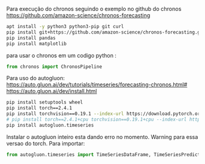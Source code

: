 Para execução do chronos seguindo o exemplo no github do chronos https://github.com/amazon-science/chronos-forecasting

```sh
apt install -y python3 python3-pip git curl
pip install git+https://github.com/amazon-science/chronos-forecasting.git
pip install pandas
pip install matplotlib
```
para usar o chronos em um codigo python : 

```python
from chronos import ChronosPipeline
```

Para uso do autogluon: https://auto.gluon.ai/dev/tutorials/timeseries/forecasting-chronos.html#
                       https://auto.gluon.ai/dev/install.html
                       
```sh
pip install setuptools wheel
pip install torch==2.4.1
pip install torchvision==0.19.1 --index-url https://download.pytorch.org/whl/cpu
# pip install torch==2.4.1+cpu torchvision==0.19.1+cpu --index-url https://download.pytorch.org/whl/cpu
pip install autogluon.timeseries
```

Instalar o autogluon inteiro esta dando erro no momento.
Warning para essa versao do torch. 
Para importar: 

```python
from autogluon.timeseries import TimeSeriesDataFrame, TimeSeriesPredictor
```
